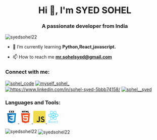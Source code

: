 <h1 align="center">Hi 👋, I'm SYED SOHEL</h1>
<h3 align="center">A passionate developer from India</h3>

<p align="left"> <img src="https://komarev.com/ghpvc/?username=syedsohel22&label=Profile%20views&color=0e75b6&style=flat" alt="syedsohel22" /> </p>

- 🌱 I’m currently learning **Python,React,javascript.**

- 📫 How to reach me **mr.sohelsyed@gmail.com**

<h3 align="left">Connect with me:</h3>
<p align="left">
<a href="https://codepen.io/sohel_code" target="blank"><img align="center" src="https://raw.githubusercontent.com/rahuldkjain/github-profile-readme-generator/master/src/images/icons/Social/codepen.svg" alt="sohel_code" height="30" width="40" /></a>
<a href="https://twitter.com/myself_sohel_" target="blank"><img align="center" src="https://raw.githubusercontent.com/rahuldkjain/github-profile-readme-generator/master/src/images/icons/Social/twitter.svg" alt="myself_sohel_" height="30" width="40" /></a>
<a href="https://linkedin.com/in/https://www.linkedin.com/in/sohel-syed-5bbb74158/" target="blank"><img align="center" src="https://raw.githubusercontent.com/rahuldkjain/github-profile-readme-generator/master/src/images/icons/Social/linked-in-alt.svg" alt="https://www.linkedin.com/in/sohel-syed-5bbb74158/" height="30" width="40" /></a>
<a href="https://instagram.com/sohel__syed" target="blank"><img align="center" src="https://raw.githubusercontent.com/rahuldkjain/github-profile-readme-generator/master/src/images/icons/Social/instagram.svg" alt="sohel__syed" height="30" width="40" /></a>
</p>

<h3 align="left">Languages and Tools:</h3>
<p align="left"> <a href="https://www.w3schools.com/css/" target="_blank"> <img src="https://raw.githubusercontent.com/devicons/devicon/master/icons/css3/css3-original-wordmark.svg" alt="css3" width="40" height="40"/> </a> <a href="https://www.w3.org/html/" target="_blank"> <img src="https://raw.githubusercontent.com/devicons/devicon/master/icons/html5/html5-original-wordmark.svg" alt="html5" width="40" height="40"/> </a> <a href="https://developer.mozilla.org/en-US/docs/Web/JavaScript" target="_blank"> <img src="https://raw.githubusercontent.com/devicons/devicon/master/icons/javascript/javascript-original.svg" alt="javascript" width="40" height="40"/> </a> <a href="https://reactjs.org/" target="_blank"> <img src="https://raw.githubusercontent.com/devicons/devicon/master/icons/react/react-original-wordmark.svg" alt="react" width="40" height="40"/> </a> </p>

<p><img align="left" src="https://github-readme-stats.vercel.app/api/top-langs?username=syedsohel22&show_icons=true&locale=en&layout=compact" alt="syedsohel22" /></p>

<p>&nbsp;<img align="center" src="https://github-readme-stats.vercel.app/api?username=syedsohel22&show_icons=true&locale=en" alt="syedsohel22" /></p>
